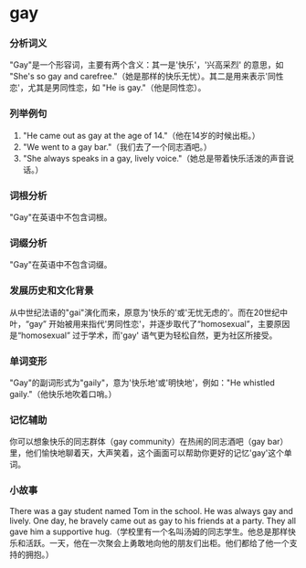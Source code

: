 # gay

### 分析词义

  

"Gay"是一个形容词，主要有两个含义：其一是'快乐'，'兴高采烈' 的意思，如 "She's so gay and carefree."（她是那样的快乐无忧）。其二是用来表示'同性恋'，尤其是男同性恋，如 "He is gay."（他是同性恋）。

  

### 列举例句

  

1.  "He came out as gay at the age of 14."（他在14岁的时候出柜。）
2.  "We went to a gay bar."（我们去了一个同志酒吧。）
3.  "She always speaks in a gay, lively voice."（她总是带着快乐活泼的声音说话。）

  

### 词根分析

  

"Gay"在英语中不包含词根。

  

### 词缀分析

  

"Gay"在英语中不包含词缀。

  

### 发展历史和文化背景

  

从中世纪法语的"gai"演化而来，原意为'快乐的'或'无忧无虑的'。而在20世纪中叶，“gay” 开始被用来指代'男同性恋'，并逐步取代了“homosexual”，主要原因是“homosexual” 过于学术，而'gay' 语气更为轻松自然，更为社区所接受。

  

### 单词变形

  

"Gay"的副词形式为"gaily"，意为'快乐地'或'明快地'，例如："He whistled gaily."（他快乐地吹着口哨。）

  

### 记忆辅助

  

你可以想象快乐的同志群体（gay community）在热闹的同志酒吧（gay bar）里，他们愉快地聊着天，大声笑着，这个画面可以帮助你更好的记忆'gay'这个单词。

  

### 小故事

  

There was a gay student named Tom in the school. He was always gay and lively. One day, he bravely came out as gay to his friends at a party. They all gave him a supportive hug.（学校里有一个名叫汤姆的同志学生。他总是那样快乐和活跃。一天，他在一次聚会上勇敢地向他的朋友们出柜。他们都给了他一个支持的拥抱。）
